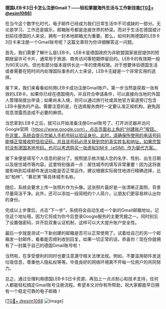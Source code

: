 **德国LEB卡3日卡怎么注册Gmail？——轻松掌握海外生活与工作新技能[[TG💪+ @esim1088](https://t.me/s/esim1088)]**

在当今这个数字化时代，电子邮件已经成为我们日常生活中不可或缺的一部分。无论是学习、工作还是娱乐，邮箱账号都是连接世界的桥梁。而对于生活在德国或计划前往德国的人来说，拥有一封本地邮箱尤为重要。那么，如何利用德国的LEB卡3日卡来注册一个Gmail账号呢？这篇文章将为你详细解答这一问题。

首先，我们需要了解什么是LEB卡。LEB卡是德国政府为非欧盟国家居民提供的短期居留许可卡片，通常用于旅游、商务访问等短期停留目的。LEB卡的有效期一般为90天以内，但也有部分版本提供长达一年的使用权限。对于想要体验德国生活或者需要在短时间内处理国际事务的人士来说，LEB卡无疑是一个非常实用的选择。

接下来，我们来看看如何用LEB卡成功注册Gmail账户。第一步当然是获取一张有效的LEB卡。如果你已经在德国境内，并且符合申请条件，可以直接向当地的外国人管理局提出申请；如果尚未入境，则可以通过旅行社或其他官方渠道预订包含LEB卡服务的产品。需要注意的是，在选择服务商时一定要认准正规机构，避免因信息泄露而造成不必要的麻烦。

当您拿到LEB卡之后，就可以开始准备注册Gmail账号了。打开浏览器并访问Google官网（https://www.google.com），点击页面右上角的“创建账户”按钮。在这里，系统会提示您输入手机号码以验证身份。此时，请确保所使用的电话号码能够正常接收短信验证码，并且该号码必须关联到您的真实姓名和地址。如果您暂时没有德国本地号码，也可以考虑购买一张虚拟SIM卡（eSIM）作为替代方案。

接下来便是填写个人信息的部分了。按照提示依次输入您的名字、性别、出生日期以及居住城市等内容。这里特别强调一点：居住城市的填写非常重要！因为这将直接影响到后续邮件发送功能是否正常运作。建议根据实际居住地进行精确选择，比如“柏林”、“慕尼黑”等具体城市名称。

随后，系统会要求上传一张照片作为头像。这张照片最好是一张清晰正面照，背景尽量简洁干净。此外，还可以添加一段简短的个人简介，让朋友们更容易辨认出你的身份。

完成以上步骤后，点击“下一步”，系统将会自动生成一个新的Gmail邮箱地址。记住这个地址哦，因为它将成为你今后登录Google服务的主要凭据之一。同时别忘了设置强密码，并开启双重认证机制，这样可以大大提升账户安全性。

最后一步就是测试一下新创建的邮箱是否可以正常使用了。试着给自己的另一个邮箱发一封邮件，看看能否顺利收到回复。如果一切正常的话，恭喜你！现在你就拥有了一封属于自己的德国Gmail账号啦！

当然啦，在享受便利的同时也要注意遵守相关法律法规。例如，不要滥用邮件发送垃圾信息，尊重他人隐私权等等。毕竟良好的网络环境离不开每一位用户的共同努力。

总之，通过合理利用德国LEB卡3日卡资源，再加上一点点耐心和技术支持，任何人都能轻松搞定Gmail账号注册流程。希望本文对你有所帮助，祝大家都能早日拥有一个稳定可靠的电子邮箱！

[[TG💪+ @esim1088](https://t.me/s/esim1088) ![Image](https://i.postimg.cc/4NQfJmqS/Snipaste-2025-05-13-00-14-12.png)]